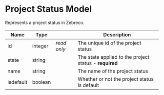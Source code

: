 # Project Status Model

Represents a project status in Zebreco.


| Name          | Type      |               | Description                                           |   
|---------------|-----------|---------------|-------------------------------------------------------|
| id            | integer   | _read only_   | The unique id of the project status                   |
| state         | string    |               | The state applied to the project status - **required**|
| name          | string    |               | The name of the project status                        |
| isdefault     | boolean   |               | Whether or not the project status is default          |